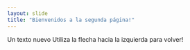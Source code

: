 ```yaml
---
layout: slide
title: "Bienvenidos a la segunda página!"
---
```

Un texto nuevo
Utiliza la flecha hacia la izquierda para volver!
